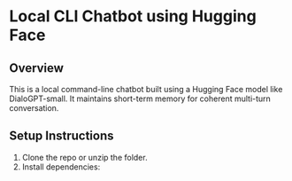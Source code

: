 #  Local CLI Chatbot using Hugging Face

## Overview
This is a local command-line chatbot built using a Hugging Face model like DialoGPT-small. It maintains short-term memory for coherent multi-turn conversation.

## Setup Instructions

1. Clone the repo or unzip the folder.
2. Install dependencies:
